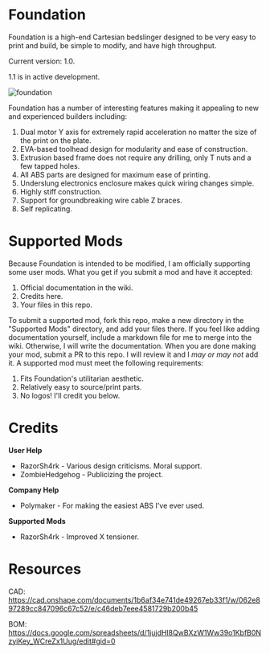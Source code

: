# Foundation
Foundation is a high-end Cartesian bedslinger designed to be very easy to print and build, be simple to modify, and have high throughput. 

Current version: 1.0.

1.1 is in active development.

![foundation](https://user-images.githubusercontent.com/61756119/228275853-22500983-3ea2-43e9-94c0-9dc3515a58e3.PNG)

Foundation has a number of interesting features making it appealing to new and experienced builders including:
1. Dual motor Y axis for extremely rapid acceleration no matter the size of the print on the plate.
2. EVA-based toolhead design for modularity and ease of construction.
3. Extrusion based frame does not require any drilling, only T nuts and a few tapped holes.
4. All ABS parts are designed for maximum ease of printing.
5. Underslung electronics enclosure makes quick wiring changes simple.
6. Highly stiff construction.
7. Support for groundbreaking wire cable Z braces.
8. Self replicating.

# Supported Mods
Because Foundation is intended to be modified, I am officially supporting some user mods. What you get if you submit a mod and have it accepted:
1. Official documentation in the wiki.
2. Credits here.
3. Your files in this repo.

To submit a supported mod, fork this repo, make a new directory in the "Supported Mods" directory, and add your files there. If you feel like adding documentation yourself, include a markdown file for me to merge into the wiki. Otherwise, I will write the documentation. When you are done making your mod, submit a PR to this repo. I will review it and I *may or may not* add it. A supported mod must meet the following requirements:
1. Fits Foundation's utilitarian aesthetic.
2. Relatively easy to source/print parts.
3. No logos! I'll credit you below.

# Credits
**User Help**
- RazorSh4rk - Various design criticisms. Moral support.
- ZombieHedgehog - Publicizing the project.

**Company Help**
- Polymaker - For making the easiest ABS I've ever used.

**Supported Mods**
- RazorSh4rk - Improved X tensioner.

# Resources
CAD: https://cad.onshape.com/documents/1b6af34e741de49267eb33f1/w/062e897289cc847096c67c52/e/c46deb7eee4581729b200b45

BOM: https://docs.google.com/spreadsheets/d/1jujdHl8QwBXzW1Ww39o1KbfB0NzyiKey_WCreZx1Uug/edit#gid=0

